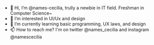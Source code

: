 - 👋 Hi, I’m @names-cecilia, trully a newbie in IT field. Freshman in Computer Science~
- 👀 I’m interested in UI/Ux and design
- 🌱 I’m currently learning basic programming, UX laws, and design 
- 📫 How to reach me? I'm on twitter @names_cecilia and instagram @namescecilia

<!---
names-cecilia/names-cecilia is a ✨ special ✨ repository because its `README.md` (this file) appears on your GitHub profile.
You can click the Preview link to take a look at your changes.
--->
